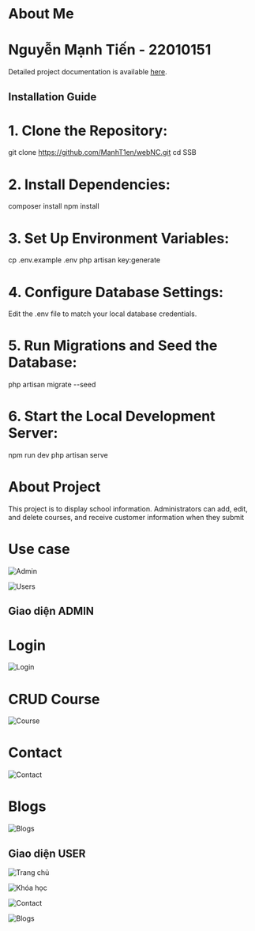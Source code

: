 # About Me
# Nguyễn Mạnh Tiến - 22010151

Detailed project documentation is available [here](https://docs.google.com/document/d/1FacIBiiMOwEYLdn7LyZpgLAIvaK7Kz50Sjg5pPI1CiQ/edit?usp=sharing).

## Installation Guide

# 1. Clone the Repository:
git clone https://github.com/ManhT1en/webNC.git
cd SSB

# 2. Install Dependencies:

composer install
npm install

# 3. Set Up Environment Variables:

cp .env.example .env
php artisan key:generate

# 4. Configure Database Settings:

Edit the .env file to match your local database credentials.

# 5. Run Migrations and Seed the Database:

php artisan migrate --seed

# 6. Start the Local Development Server:

npm run dev
php artisan serve

# About Project
This project is to display school information. Administrators can add, edit, and delete courses, and receive customer information when they submit

# Use case
![Admin](./image/Screenshot%202025-02-27%20011430.png)

![Users](./image/Screenshot%202025-02-27%20011616.png)
 
## Giao diện ADMIN
# Login
![Login](./image/Screenshot%202025-02-27%20003631.png)

# CRUD Course
![Course](./image/Screenshot%202025-02-27%20003524.png)

# Contact
![Contact](./image/Screenshot%202025-02-27%20003535.png)

# Blogs
![Blogs](./image/Screenshot%202025-02-27%20003505.png)

## Giao diện USER
![Trang chủ](./image/Screenshot%202025-02-27%20003602.png)

![Khóa học](./image/Screenshot%202025-03-04%20172733.png)

![Contact](./image/Screenshot%202025-02-27%20004336.png)

![Blogs](./image/Screenshot%202025-02-27%20004336.png)

